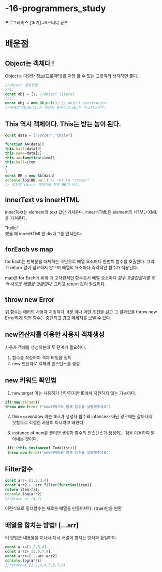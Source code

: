 # -16-programmers_study
프로그래머스 [16기] JS스터디 공부

# 배운점
## Object는 객체다 !
Object는  다양한 정보(프로퍼티)를 저장 할 수 있는 그릇이라 생각하면 좋다.
```js
//object 생성방법
//1.
const obj = {}; //object literal
//2.
const obj = new Object(); // object constructor
//이때의 Object()는 생성자 함수이고 obj는 인스턴스이다.
```
## This 역시 객체이다. This는 받는 놈이 된다.
```js
const data = ["soccer","chale"]

function AA(data){
this.ball=data[0]
this.name=data[1]
this.aa=function(item){
this.ball=item
}
}
const BB = new AA(data)
console.log(BB.ball) // return "soccer"
// 이처럼 this는 객체이며 부른 BB가 된다.
```
## innerText vs innerHTML
innerText는 element의 text 값만 가져온다.
innerHTML은 element의 HTML+XML을 가져온다.
<div>"hello"<div/>했을 때 innerHTML만 div태그를 인식한다.

## forEach vs map
  for Each는 반복문을 대체하는 수단으로 배열 요소마다 한번씩 함수를 호출한다.
  그리고 return 값이 필요하지 않으며 배열의 요소마다 즉각적인 함수가 적용된다.
  
  map은 for Each에 비해 더 고차원적인 함수로서 배열 요소마다 *함수 호출한결과를 모아 새로운 배열을 반환한다.*
  그리고 return 값이 필요하다.
  
  
## throw new Error 
  위 함수는 에러의 사용자 지정이다. if문 이나 어떤 조건을 걸고 그 결과값을 throw new Error하게 되면 함수는 중단되고 경고 메세지를 보낼 수 있다.
  
## new연산자를 이용한 사용자 객체생성
  사용자 객체를 생성하는데 두 단계가 필요하다.
  1. 함수를 작성하여 객체 타입을 정의
  2. new 연산자로 객체의 인스턴스를 생성
  
  ## new 키워드 확인법
  1. new.target
  이는 사용하기 간단하지만 IE에서 지원하지 않는 기능이다.
  ```js
  if(!new.target){
  throw new Error ("new키워드와 함께 함수를 실행해주세요")
  ```
  
  2. this===window
  이는 this가 생성자 함수의 intance가 아닌 경우에는 잡아내지 못함으로 적절한 사용이 아니라고 배웠다.

  3. instance of 
  new를 붙이면 생성자 함수의 인스턴스가 생성되는 점을 이용하여 알아내는 것이다.
 ```js
  if(!(this instanceof Todolist)){
  throw new Error("new키워드와 함께 함수를 실행해주세요")
  ```
  
  ## Filter함수
  ```js
  const arr= [1,2,3,4]
 const arr2 =  arr.filter(function(item){
  return item>2});
  console.log(arr2)
  //return => [3,4]
  ```
  이런식으로 필터함수는 새로운 배열을 만들어낸다. (true)만을 반환
  
  ## 배열을 합치는 방법! [...arr]
  이 방법은 내용물을 꺼내서 다시 배열에 합치는 방식과 동일하다.
  ```js
  const arr=[1,2,3,4]
  const arr2= [5,6,7,8]
  const arrs=[...arr,arr2]
  console.log(arrs) 
  //return=> [1,2,3,4,5,6,7,8]
  ```
